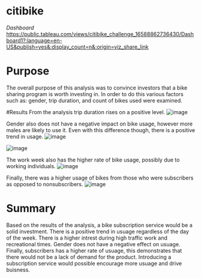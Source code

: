 # citibike

*Dashboard*
https://public.tableau.com/views/citibike_challenge_16588862736430/Dashboard1?:language=en-US&publish=yes&:display_count=n&:origin=viz_share_link

# Purpose
The overall purpose of this analysis was to convince investors that a bike sharing program is worth investing in. In order to do this various factors such as: gender, trip duration, and count of bikes used were examined. 

#Results
From the analysis trip duration rises on a positive level.
 ![image](https://user-images.githubusercontent.com/103790879/181660387-6641dd23-7d2e-40ee-9983-182d7e46f584.png)

Gender also does not have a negative impact on bike usage, however more males are likely to use it. Even with this difference though, there is a positive trend in usage. 
![image](https://user-images.githubusercontent.com/103790879/181660400-90c87b78-e8d5-439f-b98b-c94737edd623.png)

![image](https://user-images.githubusercontent.com/103790879/181660411-dbd841d3-4dfb-469e-8dd5-f6e03c4cf2e4.png)

The work week also has the higher rate of bike usage, possibly due to working individuals. 
 ![image](https://user-images.githubusercontent.com/103790879/181660440-f85ade47-d399-43aa-80f5-573510dc9c16.png)

Finally, there was a higher usage of bikes from those who were subscribers as opposed to nonsubscribers. 
![image](https://user-images.githubusercontent.com/103790879/181660427-3e974b25-9e44-4501-9c2e-87bca77133c1.png)


# Summary
Based on the results of the analysis, a bike subscription service would be a solid investment. There is a positive trend in usuage regardless of the day of the week. There is a higher intrest during high traffic work and recreational times. Gender does not have a negative effect on usuage. Finally, subscribers has a higher rate of usuage, this demonstrates that there would not be a lack of demand for the product. Introducing a subscription service would possible encourage more usuage and drive buisness. 
